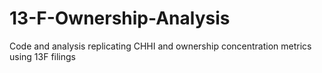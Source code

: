 # 13-F-Ownership-Analysis
Code and analysis replicating CHHI and ownership concentration metrics using 13F filings
